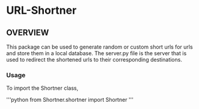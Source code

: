 # URL-Shortner

## OVERVIEW

This package can be used to generate random or custom short urls for urls and store them in a local database.
The server.py file is the server that is used to redirect the shortened urls to their corresponding destinations.

### Usage

To import the Shortner class,

'''python
    from Shortner.shortner import Shortner
'''    